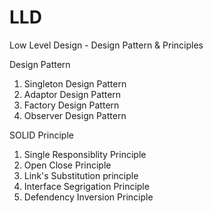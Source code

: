 # LLD
Low Level Design - Design Pattern &amp; Principles

Design Pattern 
1. Singleton Design Pattern
2. Adaptor Design Pattern
3. Factory Design Pattern
4. Observer Design Pattern

SOLID Principle
1. Single Responsiblity Principle
2. Open Close Principle
3. Link's Substitution principle
4. Interface Segrigation Principle
5. Defendency Inversion Principle

